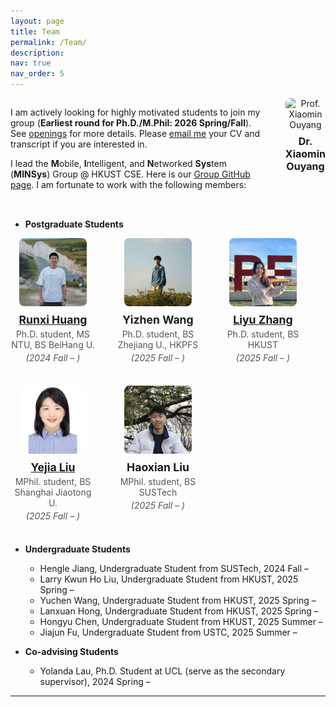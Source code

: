 ```yaml
---
layout: page
title: Team
permalink: /Team/
description: 
nav: true
nav_order: 5
---
```


<div class="leader">
  <div class="leader-text">
  
I am actively looking for highly motivated students to join my group (**Earliest round for Ph.D./M.Phil: 2026 Spring/Fall**). See [openings](https://xmouyang.github.io/opening/) for more details. Please <a href="mailto:xmouyang@cse.ust.hk">email me</a> your CV and transcript if you are interested in.

I lead the **M**obile, **I**ntelligent, and **N**etworked **Sys**tem (**MINSys**) Group @ HKUST CSE. Here is our [Group GitHub page](https://github.com/HKUST-MINSys-Lab). I am fortunate to work with the following members:

  </div>
  <div class="leader-photo">
    <img src="../assets/img/Xiaomin_OUYANG_photo.jpeg" alt="Prof. Xiaomin Ouyang" />
    <h4>Dr. Xiaomin Ouyang</h4>
  </div>
</div>

- **Postgraduate Students**

<div class="students-grid">
  <div class="student-card">
    <img src="../assets/img/Runxi_photo.jpg" alt="Runxi Huang" />
    <h4><a href="https://hrx20000209.github.io/">Runxi Huang</a></h4>
    <p>Ph.D. student, MS NTU, BS BeiHang U.</p>
    <p><em>(2024 Fall – )</em></p>
  </div>
  <div class="student-card">
    <img src="../assets/img/Yizhen_photo.jpg" alt="Yizhen Wang" />
    <h4>Yizhen Wang</h4>
    <p>Ph.D. student, BS Zhejiang U., HKPFS</p>
    <p><em>(2025 Fall – )</em></p>
  </div>
  <div class="student-card">
    <img src="../assets/img/Liyu_photo.jpg" alt="Liyu Zhang" />
    <h4><a href="https://doriszhang.cafe">Liyu Zhang</a></h4>
    <p>Ph.D. student, BS HKUST</p>
    <p><em>(2025 Fall – )</em></p>
  </div>
  <div class="student-card">
    <img src="../assets/img/Yejia_photo.jpg" alt="Yejia Liu" />
    <h4><a href="https://yejialiu.github.io//YejiaLiupages.github.io/">Yejia Liu</a></h4>
    <p>MPhil. student, BS Shanghai Jiaotong U.</p>
    <p><em>(2025 Fall – )</em></p>
  </div>
  <div class="student-card">
    <img src="../assets/img/Haoxian_photo.jpg" alt="Haoxian Liu" />
    <h4>Haoxian Liu</h4>
    <p>MPhil. student, BS SUSTech</p>
    <p><em>(2025 Fall – )</em></p>
  </div>
</div>

- **Undergraduate Students**
    - Hengle Jiang, Undergraduate Student from SUSTech, 2024 Fall –  
    - Larry Kwun Ho Liu, Undergraduate Student from HKUST, 2025 Spring –  
    - Yuchen Wang, Undergraduate Student from HKUST, 2025 Spring –  
    - Lanxuan Hong, Undergraduate Student from HKUST, 2025 Spring –  
    - Hongyu Chen, Undergraduate Student from HKUST, 2025 Summer –  
    - Jiajun Fu, Undergraduate Student from USTC, 2025 Summer –  

- **Co-advising Students**
    - Yolanda Lau, Ph.D. Student at UCL (serve as the secondary supervisor), 2024 Spring –  

---

<style>
.leader {
  display: flex;
  align-items: flex-start;
  gap: 2rem;
  margin-bottom: 2rem;
}
.leader-photo {
  flex: 1 1 calc(33.333% - 2rem);
  max-width: calc(33.333% - 2rem);
  text-align: center;
}
.leader-photo img {
  width: 130%;
  aspect-ratio: 1 / 1;
  object-fit: cover;
  border-radius: 0.5rem;
}
.leader-photo h4 {
  margin: 0.5rem 0 0;
  font-size: 1rem;
}
.students-grid {
  display: flex;
  flex-wrap: wrap;
  gap: 2rem;
  margin-bottom: 2rem;
}
.students-grid .student-card {
  flex: 1 1 calc(33.333% - 2rem);
  max-width: calc(33.333% - 2rem);
  text-align: center;
}
.students-grid .student-card img {
  width: 80%;
  aspect-ratio: 1 / 1;
  object-fit: cover;
  border-radius: 0.5rem;
}
.students-grid .student-card h4 {
  margin: 0.5rem 0 0.25rem;
  font-size: 1.1rem;
}
.students-grid .student-card p {
  margin: 0.25rem 0;
  font-style: normal;
  color: #555;
}
.students-grid .student-card p em {
  font-style: italic;
}
</style>